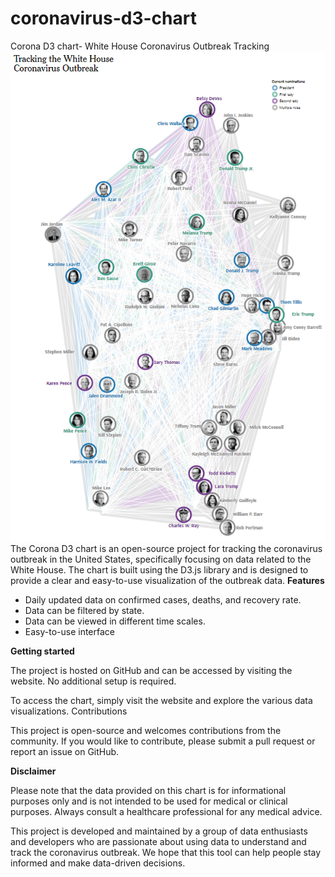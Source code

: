 # coronavirus-d3-chart
Corona D3 chart- White House Coronavirus Outbreak Tracking
![screenshot of the dashboard](image.png)
The Corona D3 chart is an open-source project for tracking the coronavirus outbreak in the United States, specifically focusing on data related to the White House. The chart is built using the D3.js library and is designed to provide a clear and easy-to-use visualization of the outbreak data.
**Features**

- Daily updated data on confirmed cases, deaths, and recovery rate.
- Data can be filtered by state.
- Data can be viewed in different time scales.
- Easy-to-use interface


**Getting started**

The project is hosted on GitHub and can be accessed by visiting the website. No additional setup is required.

To access the chart, simply visit the website and explore the various data visualizations.
Contributions

This project is open-source and welcomes contributions from the community. If you would like to contribute, please submit a pull request or report an issue on GitHub.

**Disclaimer**

Please note that the data provided on this chart is for informational purposes only and is not intended to be used for medical or clinical purposes. Always consult a healthcare professional for any medical advice.

This project is developed and maintained by a group of data enthusiasts and developers who are passionate about using data to understand and track the coronavirus outbreak. We hope that this tool can help people stay informed and make data-driven decisions.

